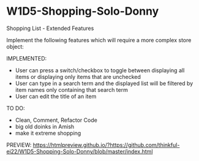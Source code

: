 # W1D5-Shopping-Solo-Donny
Shopping List - Extended Features

Implement the following features which will require a more complex store object:

IMPLEMENTED:
* User can press a switch/checkbox to toggle between displaying all items or displaying only items that are unchecked
* User can type in a search term and the displayed list will be filtered by item names only containing that search term
* User can edit the title of an item

TO DO:
* Clean, Comment, Refactor Code
* big old doinks in Amish
* make it extreme shopping

PREVIEW:
https://htmlpreview.github.io/?https://github.com/thinkful-ei22/W1D5-Shopping-Solo-Donny/blob/master/index.html

